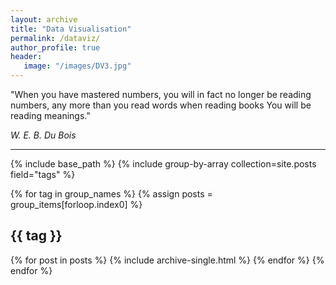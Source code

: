 ```yaml
---
layout: archive
title: "Data Visualisation"
permalink: /dataviz/
author_profile: true
header:
   image: "/images/DV3.jpg"
---
```


"When you have mastered numbers, you will in fact no longer be reading numbers, any more than you read words when reading books
You will be reading meanings."

*W. E. B. Du Bois*
 

---

{% include base_path %}
{% include group-by-array collection=site.posts field="tags" %}

{% for tag in group_names %}
  {% assign posts = group_items[forloop.index0] %}
  <h2 id="{{ tag | slugify }}" class="archive__subtitle">{{ tag }}</h2>
  {% for post in posts %}
    {% include archive-single.html %}
  {% endfor %}
{% endfor %}